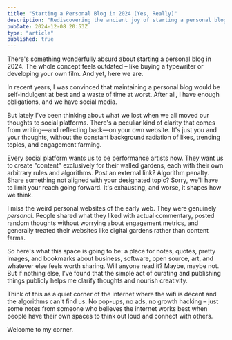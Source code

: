 ```yaml
---
title: "Starting a Personal Blog in 2024 (Yes, Really)"
description: "Rediscovering the ancient joy of starting a personal blog"
pubDate: 2024-12-08 20:53Z
type: "article"
published: true
---
```


There's something wonderfully absurd about starting a personal blog in 2024. The whole concept feels outdated – like buying a typewriter or developing your own film. And yet, here we are.

In recent years, I was convinced that maintaining a personal blog would be self-indulgent at best and a waste of time at worst. After all, I have enough obligations, and we have social media.

But lately I've been thinking about what we lost when we all moved our thoughts to social platforms. There's a peculiar kind of clarity that comes from writing—and reflecting back—on your own website. It's just you and your thoughts, without the constant background radiation of likes, trending topics, and engagement farming.

Every social platform wants us to be performance artists now. They want us to create "content" exclusively for their walled gardens, each with their own arbitrary rules and algorithms. Post an external link? Algorithm penalty. Share something not aligned with your designated topic? Sorry, we'll have to limit your reach going forward. It's exhausting, and worse, it shapes how we think.

I miss the weird personal websites of the early web. They were genuinely _personal_. People shared what they liked with actual commentary, posted random thoughts without worrying about engagement metrics, and generally treated their websites like digital gardens rather than content farms.

So here's what this space is going to be: a place for notes, quotes, pretty images, and bookmarks about business, software, open source, art, and whatever else feels worth sharing. Will anyone read it? Maybe, maybe not. But if nothing else, I’ve found that the simple act of curating and publishing things publicly helps me clarify thoughts and nourish creativity.

Think of this as a quiet corner of the internet where the wifi is decent and the algorithms can't find us. No pop-ups, no ads, no growth hacking – just some notes from someone who believes the internet works best when people have their own spaces to think out loud and connect with others.

Welcome to my corner.